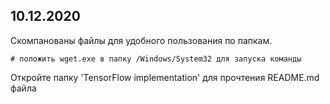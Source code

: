 ## 10.12.2020

Скомпанованы файлы для удобного пользования по папкам.
```
# положить wget.exe в папку /Windows/System32 для запуска команды
```
Откройте папку 'TensorFlow implementation' для прочтения README.md файла
